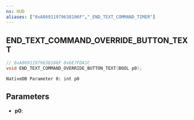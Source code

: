 ```yaml
---
ns: HUD
aliases: ["0xA86911979638106F","_END_TEXT_COMMAND_TIMER"]
---
```

## END_TEXT_COMMAND_OVERRIDE_BUTTON_TEXT

```c
// 0xA86911979638106F 0x6E7FDA1C
void END_TEXT_COMMAND_OVERRIDE_BUTTON_TEXT(BOOL p0);
```

```
NativeDB Parameter 0: int p0
```

## Parameters
* **p0**: 

